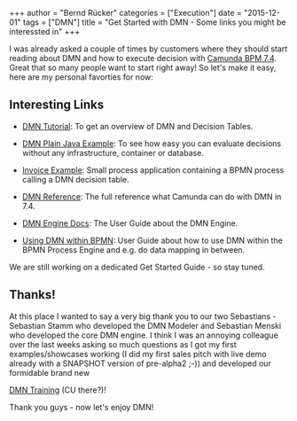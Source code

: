 +++
author = "Bernd Rücker"
categories = ["Execution"]
date = "2015-12-01"
tags = ["DMN"]
title = "Get Started with DMN - Some links you might be interessted in"
+++


I was already asked a couple of times by customers where they should start reading about DMN and how to execute decision with [Camunda BPM 7.4](http://blog.camunda.org/post/2015/11/camunda-bpm-740-released/). Great that so many people want to start right away! So let's make it easy, here are my personal favorties for now:

<!--more-->
## Interesting Links

* [DMN Tutorial](https://camunda.org/dmn/tutorial/): To get an overview of DMN and Decision Tables.

* [DMN Plain Java Example](https://github.com/camunda/camunda-bpm-examples/tree/master/dmn-engine/dmn-engine-java-main-method): To see how easy you can evaluate decisions without any infrastructure, container or database.

* [Invoice Example](https://github.com/camunda/camunda-bpm-platform/tree/master/examples/invoice): Small process application containing a BPMN process calling a DMN decision table.

* [DMN Reference](https://docs.camunda.org/manual/latest/reference/dmn11/): The full reference what Camunda can do with DMN in 7.4.

* [DMN Engine Docs](https://docs.camunda.org/manual/latest/user-guide/dmn-engine/): The User Guide about the DMN Engine.

* [Using DMN within BPMN](https://docs.camunda.org/manual/latest/user-guide/process-engine/decisions/): User Guide about how to use DMN within the BPMN Process Engine and e.g. do data mapping in between.

We are still working on a dedicated Get Started Guide - so stay tuned.

## Thanks!

At this place I wanted to say a very big thank you to our two Sebastians - Sebastian Stamm who developed the DMN Modeler and Sebastian Menski who developed the core DMN engine. I think I was an annoying colleague over the last weeks asking so much questions as I got my first examples/showcases working (I did my first sales pitch with live demo already with a SNAPSHOT version of pre-alpha2 ;-)) and developed our formidable brand new 

[DMN Training](http://camunda.com/dmn/training/) (CU there?)!

Thank you guys - now let's enjoy DMN!
